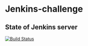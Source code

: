 # Jenkins-challenge

## State of Jenkins server
[![Build Status](http://ec2-44-204-42-226.compute-1.amazonaws.com/buildStatus/icon?job=first-jenkinsfile)](http://ec2-44-204-42-226.compute-1.amazonaws.com/job/first-jenkinsfile/)
